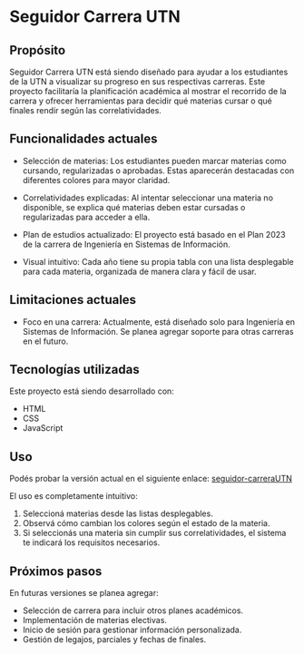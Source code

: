 # Seguidor Carrera UTN

## Propósito

Seguidor Carrera UTN está siendo diseñado para ayudar a los estudiantes de la UTN a visualizar su progreso en sus respectivas carreras.
Este proyecto facilitaría la planificación académica al mostrar el recorrido de la carrera y ofrecer herramientas para decidir qué materias cursar o qué finales rendir según las correlatividades.

## Funcionalidades actuales

- Selección de materias:
  Los estudiantes pueden marcar materias como cursando, regularizadas o aprobadas. Estas aparecerán destacadas con diferentes colores para mayor claridad.

- Correlatividades explicadas:
  Al intentar seleccionar una materia no disponible, se explica qué materias deben estar cursadas o regularizadas para acceder a ella.

- Plan de estudios actualizado:
  El proyecto está basado en el Plan 2023 de la carrera de Ingeniería en Sistemas de Información.

- Visual intuitivo:
  Cada año tiene su propia tabla con una lista desplegable para cada materia, organizada de manera clara y fácil de usar.

## Limitaciones actuales
- Foco en una carrera:
  Actualmente, está diseñado solo para Ingeniería en Sistemas de Información. Se planea agregar soporte para otras carreras en el futuro.

## Tecnologías utilizadas
Este proyecto está siendo desarrollado con:
- HTML
- CSS
- JavaScript

## Uso

Podés probar la versión actual en el siguiente enlace:
[seguidor-carreraUTN](https://santiagodelpercior.github.io/seguidor-carrerautn/)

El uso es completamente intuitivo:

1. Seleccioná materias desde las listas desplegables.
2. Observá cómo cambian los colores según el estado de la materia.
3. Si seleccionás una materia sin cumplir sus correlatividades, el sistema te indicará los requisitos necesarios.

## Próximos pasos
En futuras versiones se planea agregar:

- Selección de carrera para incluir otros planes académicos.
- Implementación de materias electivas.
- Inicio de sesión para gestionar información personalizada.
- Gestión de legajos, parciales y fechas de finales.
